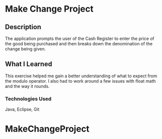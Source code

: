 # Make Change Project

## Description
The application prompts the user of the Cash Register to enter the price of the good being purchased and then breaks down the denomination of the change being given.


## What I Learned
This exercise helped me gain a better understanding of what to expect from the modulo operator.
I also had to work around a few issues with float math and the way it rounds.


### Technologies Used
Java, Eclipse, Git
# MakeChangeProject
